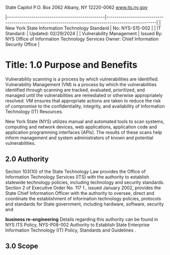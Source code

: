 State Capitol P.O. Box 2062 Albany, NY 12220-0062 www.its.ny.gov

|------------------------------------------------|------------------------------------------------------------------------------------------------------|
| New York State Information Technology Standard | No:  NYS-S15-002                                                                                     |
| IT Standard:                                   | Updated:  02/29/2024                                                                                 |
| Vulnerability  Management                      | Issued By:  NYS Office of Information  Technology Services  Owner: Chief Information Security Office |

# Title: **1.0 Purpose and Benefits**

Vulnerability scanning is a process by which vulnerabilities are identified. Vulnerability Management (VM) is a process by which the vulnerabilities identified through scanning are tracked, evaluated, prioritized, and managed until the vulnerabilities are remediated or otherwise appropriately resolved. VM ensures that appropriate actions are taken to reduce the risk of compromise to the confidentiality, integrity, and availability of Information Technology (IT) Resources.

New York State (NYS) utilizes manual and automated tools to scan systems, computing and network devices, web applications, application code and application programming interfaces (APIs). The results of these scans help inform management and system administrators of known and potential vulnerabilities.

## **2.0 Authority**

Section 103(10) of the State Technology Law provides the Office of Information Technology Services (ITS) with the authority to establish statewide technology policies, including technology and security standards. Section 2 of Executive Order No. 117 1 , issued January 2002, provides the State Chief Information Officer with the authority to oversee, direct and coordinate the establishment of information technology policies, protocols and standards for State government, including hardware, software, security and

**business re-engineering** Details regarding this authority can be found in NYS ITS Policy, NYS-P08-002 Authority to Establish State Enterprise Information Technology (IT) Policy, Standards and Guidelines .

## **3.0 Scope**